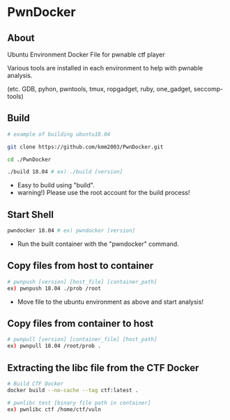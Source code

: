 # PwnDocker

## About
Ubuntu Environment Docker File for pwnable ctf player

Various tools are installed in each environment to help with pwnable analysis.

(etc. GDB, pyhon, pwntools, tmux, ropgadget, ruby, one_gadget, seccomp-tools)

## Build
```bash
# example of building ubuntu18.04

git clone https://github.com/kmm2003/PwnDocker.git

cd ./PwnDocker

./build 18.04 # ex) ./build [version]

```

- Easy to build using "build".
- warning!) Please use the root account for the build process!


## Start Shell
```bash
pwndocker 18.04 # ex) pwndocker [version]
```

- Run the built container with the "pwndocker" command.


## **Copy files from host to container**
```bash
# pwnpush [version] [host_file] [container_path]
ex) pwnpush 18.04 ./prob /root
```
- Move file to the ubuntu environment as above and start analysis!

## **Copy files from container to host**
```bash
# pwnpull [version] [container_file] [host_path]
ex) pwnpull 18.04 /root/prob .
```

## Extracting the libc file from the CTF Docker
```bash
# Build CTF Docker
docker build --no-cache --tag ctf:latest .

# pwnlibc test [binary file path in container]
ex) pwnlibc ctf /home/ctf/vuln
```
